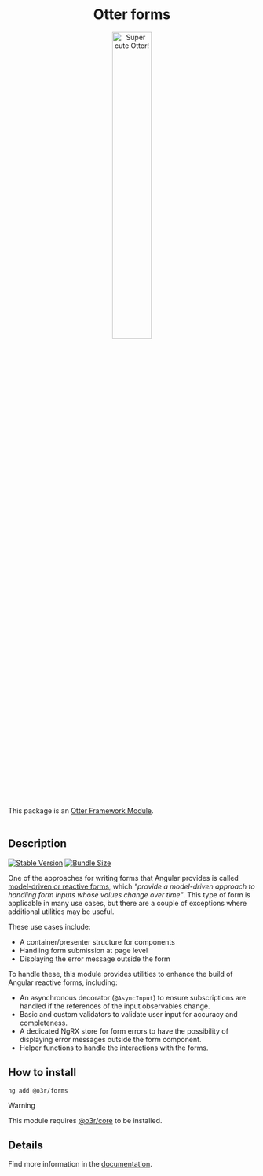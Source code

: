 <h1 align="center">Otter forms</h1>
<p align="center">
  <img src="https://raw.githubusercontent.com/AmadeusITGroup/otter/main/assets/logo/otter.png" alt="Super cute Otter!" width="40%"/>
</p>

This package is an [Otter Framework Module](https://github.com/AmadeusITGroup/otter/tree/main/docs/core/MODULE.md).
<br />
<br />

## Description

[![Stable Version](https://img.shields.io/npm/v/@o3r/forms?style=for-the-badge)](https://www.npmjs.com/package/@o3r/forms)
[![Bundle Size](https://img.shields.io/bundlephobia/min/@o3r/forms?color=green&style=for-the-badge)](https://www.npmjs.com/package/@o3r/forms)

One of the approaches for writing forms that Angular provides is called [model-driven or reactive forms](https://angular.io/guide/reactive-forms),
which _"provide a model-driven approach to handling form inputs whose values change over time"_. This type of form is applicable in many use cases,
but there are a couple of exceptions where additional utilities may be useful.

These use cases include:
* A container/presenter structure for components
* Handling form submission at page level
* Displaying the error message outside the form

To handle these, this module provides utilities to enhance the build of Angular reactive forms, including:
* An asynchronous decorator (`@AsyncInput`) to ensure subscriptions are handled if the references of the input observables change.
* Basic and custom validators to validate user input for accuracy and completeness.
* A dedicated NgRX store for form errors to have the possibility of displaying error messages outside the form component.
* Helper functions to handle the interactions with the forms.

## How to install

```shell
ng add @o3r/forms
```

> [!WARNING]
> This module requires [@o3r/core](https://www.npmjs.com/package/@o3r/core) to be installed.

## Details

Find more information in the [documentation](https://github.com/AmadeusITGroup/otter/tree/main/docs/forms).

